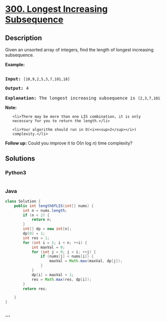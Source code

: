 # [300. Longest Increasing Subsequence](https://leetcode.com/problems/longest-increasing-subsequence)

## Description
<p>Given an unsorted array of integers, find the length of longest increasing subsequence.</p>



<p><b>Example:</b></p>



<pre>

<b>Input:</b> <code>[10,9,2,5,3,7,101,18]

</code><b>Output: </b>4 

<strong>Explanation: </strong>The longest increasing subsequence is <code>[2,3,7,101]</code>, therefore the length is <code>4</code>. </pre>



<p><strong>Note: </strong></p>



<ul>

	<li>There may be more than one LIS combination, it is only necessary for you to return the length.</li>

	<li>Your algorithm should run in O(<i>n<sup>2</sup></i>) complexity.</li>

</ul>



<p><b>Follow up:</b> Could you improve it to O(<i>n</i> log <i>n</i>) time complexity?</p>




## Solutions


<!-- tabs:start -->

### **Python3**

```python

```

### **Java**

```java
class Solution {
    public int lengthOfLIS(int[] nums) {
        int n = nums.length;
        if (n < 2) {
            return n;
        }
        int[] dp = new int[n];
        dp[0] = 1;
        int res = 1;
        for (int i = 1; i < n; ++i) {
            int maxVal = 0;
            for (int j = 0; j < i; ++j) {
                if (nums[j] < nums[i]) {
                    maxVal = Math.max(maxVal, dp[j]);
                }
            }
            dp[i] = maxVal + 1;
            res = Math.max(res, dp[i]);
        }
        return res;

    }
}
```

### **...**
```

```

<!-- tabs:end -->